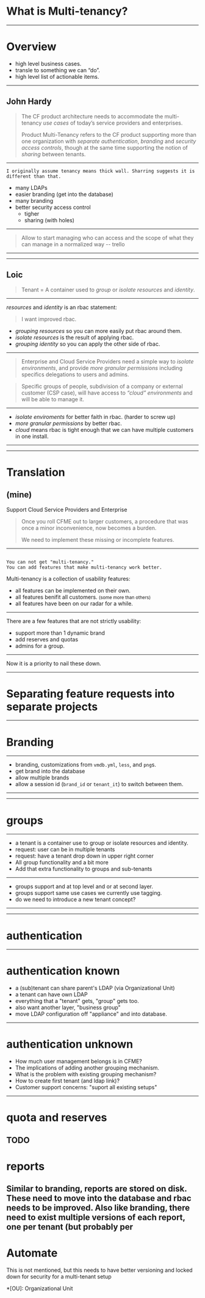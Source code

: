 # What is Multi-tenancy?
---
# Overview

- high level business cases.
- transle to something we can “do”.
- high level list of actionable items.
***
John Hardy
---
> The CF product architecture needs to accommodate the multi-tenancy *use cases* of today’s service providers and enterprises.
> 
> Product Multi-Tenancy refers to the CF product supporting more than one organization with *separate authentication*, *branding* and *security access controls*, though at the same time supporting the notion of *sharing* between tenants.
---
```notes
I originally assume tenancy means thick wall. Sharring suggests it is different than that.
```
- many LDAPs
- easier branding (get into the database)
- many branding
- better security access control
    + tigher
    + sharing (with holes)
---
> Allow to start managing who can access and the scope of what they can manage in a normalized way
> -- trello
***
***
Loic
---
> Tenant = A container used to *group* or *isolate* *resources* and *identity*.
---
*resources* and *identity* is an rbac statement:

> I want improved rbac.

- *grouping resources* so you can more easily put rbac around them.
- *isolate resources* is the result of applying rbac.
- *grouping identity* so you can apply the other side of rbac.
---
> Enterprise and Cloud Service Providers need a simple way to *isolate environments*, and provide *more granular permissions* including specifics delegations to users and admins.

> Specific groups of people, subdivision of a company or external customer (CSP case), will have access to *“cloud” environments* and will be able to manage it.
---
- *isolate enviroments* for better faith in rbac. (harder to screw up)
- *more granular permissions* by better rbac.
- *cloud* means rbac is tight enough that we can have multiple customers in one install.
***
***
# Translation
(mine)
---
Support Cloud Service Providers and Enterprise

> Once you roll CFME out to larger customers,
a procedure that was once a minor inconvenience, now
becomes a burden.
>
> We need to implement these missing or incomplete features.
---
```notes

You can not get "multi-tenancy."
You can add features that make multi-tenancy work better.
```
Multi-tenancy is a collection of usability features:

- all features can be implemented on their own.
- all features benifit all customers. <small>(some more than others)</small>
- all features have been on our radar for a while.
---
There are a few features that are not strictly usability:

- support more than 1 dynamic brand
- add reserves and quotas 
- admins for a group.
---
Now it is a priority to nail these down.
***
# Separating feature requests into separate projects
***
# Branding
---
- branding, customizations from `vmdb.yml`, `less`, and `png`s.
- get brand into the database
- allow multiple brands
- allow a session id (`brand_id` or `tenant_it`) to switch between them.
***
***
# groups
---
- a tenant is a container use to group or isolate resources and identity.
- request: user can be in multiple tenants
- request: have a tenant drop down in upper right corner
- All group functionality and a bit more
- Add that extra functionality to groups and sub-tenants
---
- groups support and at top level and or at second layer.
- groups support same use cases we currently use tagging.
- do we need to introduce a new tenant concept?
***
***
# authentication
---
# authentication known

- a (sub)tenant can share parent's LDAP (via Organizational Unit)
- a tenant can have own LDAP
- everything that a "tenant" gets, "group" gets too.
- also want another layer, "business group"
- move LDAP configuration off "appliance" and into database.
---
# authentication unknown

- How much user management belongs is in CFME?
- The implications of adding another grouping mechanism.
- What is the problem with existing grouping mechanism?
- How to create first tenant (and ldap link)?
- Customer support concerns: "suport all existing setups"
***
# quota and reserves

TODO
---
# reports

Similar to branding, reports are stored on disk. These need to move into the database and rbac needs to be improved. Also like branding, there need to exist multiple versions of each report, one per tenant (but probably per 
---
# Automate

This is not mentioned, but this needs to have better versioning and locked down for security for a multi-tenant setup

*[OU]: Organizational Unit

